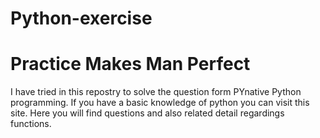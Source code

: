# Python-exercise
<h1>Practice Makes Man Perfect</h1>
<p>I have tried in this repostry to solve the question form PYnative Python programming. If you have a basic knowledge of python you can visit this site. Here you will find questions and also related detail regardings functions.</p>
